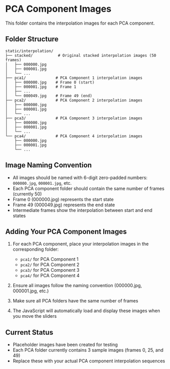 # PCA Component Images

This folder contains the interpolation images for each PCA component.

## Folder Structure

```
static/interpolation/
├── stacked/           # Original stacked interpolation images (50 frames)
│   ├── 000000.jpg
│   ├── 000001.jpg
│   └── ...
├── pca1/             # PCA Component 1 interpolation images
│   ├── 000000.jpg    # Frame 0 (start)
│   ├── 000001.jpg    # Frame 1
│   ├── ...
│   └── 000049.jpg    # Frame 49 (end)
├── pca2/             # PCA Component 2 interpolation images
│   ├── 000000.jpg
│   ├── 000001.jpg
│   └── ...
├── pca3/             # PCA Component 3 interpolation images
│   ├── 000000.jpg
│   ├── 000001.jpg
│   └── ...
└── pca4/             # PCA Component 4 interpolation images
    ├── 000000.jpg
    ├── 000001.jpg
    └── ...
```

## Image Naming Convention

- All images should be named with 6-digit zero-padded numbers: `000000.jpg`, `000001.jpg`, etc.
- Each PCA component folder should contain the same number of frames (currently 50)
- Frame 0 (000000.jpg) represents the start state
- Frame 49 (000049.jpg) represents the end state
- Intermediate frames show the interpolation between start and end states

## Adding Your PCA Component Images

1. For each PCA component, place your interpolation images in the corresponding folder:
   - `pca1/` for PCA Component 1
   - `pca2/` for PCA Component 2
   - `pca3/` for PCA Component 3
   - `pca4/` for PCA Component 4

2. Ensure all images follow the naming convention (000000.jpg, 000001.jpg, etc.)

3. Make sure all PCA folders have the same number of frames

4. The JavaScript will automatically load and display these images when you move the sliders

## Current Status

- Placeholder images have been created for testing
- Each PCA folder currently contains 3 sample images (frames 0, 25, and 49)
- Replace these with your actual PCA component interpolation sequences
